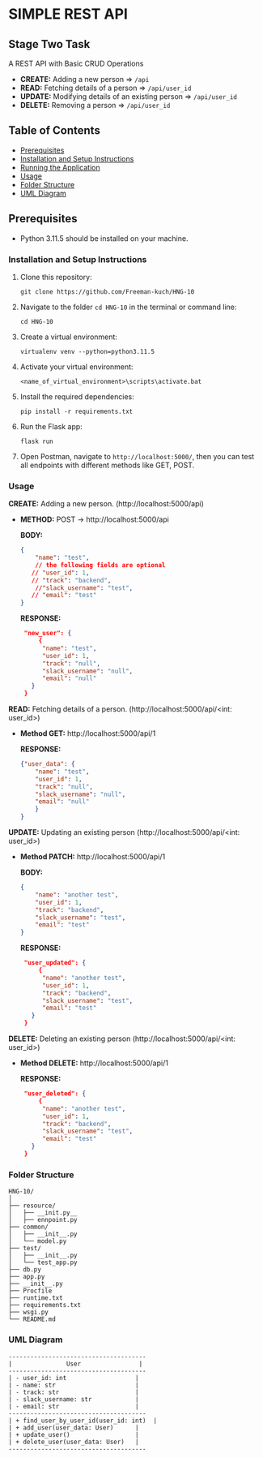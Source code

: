 # SIMPLE REST API

## Stage Two Task
A REST API with Basic CRUD Operations
- **CREATE:** Adding a new person => `/api`
- **READ:** Fetching details of a person => `/api/user_id`
- **UPDATE:** Modifying details of an existing person => `/api/user_id`
- **DELETE:** Removing a person => `/api/user_id`

## Table of Contents
- [Prerequisites](#prerequisites)
- [Installation and Setup Instructions](#installation-and-setup-instructions)
- [Running the Application](#running-the-application)
- [Usage](#usage)
- [Folder Structure](#folder-structure)
- [UML Diagram](#uml-diagram)

## Prerequisites
- Python 3.11.5 should be installed on your machine.

### Installation and Setup Instructions

1. Clone this repository:

   ```shell
   git clone https://github.com/Freeman-kuch/HNG-10
   ```

2. Navigate to the folder `cd HNG-10` in the terminal or command line:
   ```shell
   cd HNG-10
   ```

3. Create a virtual environment:

   ```shell
   virtualenv venv --python=python3.11.5
   ```

4. Activate your virtual environment:

   ```shell
   <name_of_virtual_environment>\scripts\activate.bat
   ```

5. Install the required dependencies:

   ```shell
   pip install -r requirements.txt
   ```

6. Run the Flask app:

   ```shell
   flask run
   ```

7. Open Postman, navigate to `http://localhost:5000/`, then you can test all endpoints with different methods like GET, POST.

### Usage

**CREATE:** Adding a new person. (http://localhost:5000/api)
- **METHOD:** POST -> http://localhost:5000/api

   **BODY:**
   ```json
   {
       "name": "test",
       // the following fields are optional
      // "user_id": 1,
      // "track": "backend",
       //"slack_username": "test",
      // "email": "test"
   }
  ```
   **RESPONSE:**  
   ```json
    "new_user": {
        {
         "name": "test",
         "user_id": 1,
         "track": "null",
         "slack_username": "null",
         "email": "null"
      }
    }
  ```


**READ:** Fetching details of a person. (http://localhost:5000/api/<int: user_id>)
- **Method GET:** http://localhost:5000/api/1

   **RESPONSE:**
   ```json
   {"user_data": {
       "name": "test",
       "user_id": 1,
       "track": "null",
       "slack_username": "null",
       "email": "null"
       }
   }
   ```

**UPDATE:** Updating an existing person (http://localhost:5000/api/<int: user_id>)
- **Method PATCH:** http://localhost:5000/api/1

   **BODY:**
   ```json
   {
       "name": "another test",
       "user_id": 1,
       "track": "backend",
       "slack_username": "test",
       "email": "test"
   }
   ```

   **RESPONSE:**  
   ```json
    "user_updated": {
        {
         "name": "another test",
         "user_id": 1,
         "track": "backend",
         "slack_username": "test",
         "email": "test"
      }
    }
  ```

**DELETE:** Deleting an existing person (http://localhost:5000/api/<int: user_id>)
- **Method DELETE:** http://localhost:5000/api/1

   **RESPONSE:**  
   ```json
    "user_deleted": {
        {
         "name": "another test",
         "user_id": 1,
         "track": "backend",
         "slack_username": "test",
         "email": "test"
      }
    }
  ```

### Folder Structure

```plaintext
HNG-10/
│
├── resource/
│   ├── __init.py__
│   ├── ennpoint.py
├── common/
│   ├── __init__.py
│   └── model.py
├── test/
│   ├── __init__.py
│   └── test_app.py
├── db.py
├── app.py
├── __init__.py
├── Procfile
├── runtime.txt
├── requirements.txt
├── wsgi.py
└── README.md
```

### UML Diagram

```plaintext
--------------------------------------
|               User                |
--------------------------------------
| - user_id: int                   |
| - name: str                      |
| - track: str                     |
| - slack_username: str            |
| - email: str                     |
--------------------------------------
| + find_user_by_user_id(user_id: int)  |
| + add_user(user_data: User)      |
| + update_user()                  |
| + delete_user(user_data: User)   |
--------------------------------------
```

